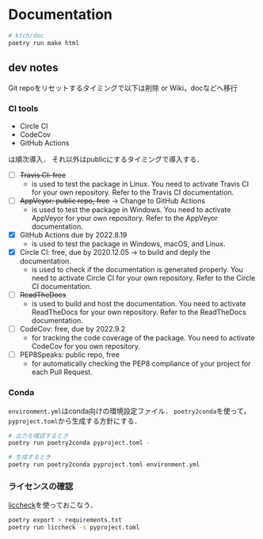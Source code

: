 # Documentation


```sh
# ktch/doc
poetry run make html
```



## dev notes

Git repoをリセットするタイミングで以下は削除 or Wiki，docなどへ移行

### CI tools

* Circle CI
* CodeCov
* GitHub Actions

は順次導入．
それ以外はpublicにするタイミングで導入する．

- [ ] ~~Travis CI: free~~
	* is used to test the package in Linux. You need to activate Travis CI for your own repository. Refer to the Travis CI documentation.
- [ ] ~~AppVeyor: public repo, free~~ -> Change to GitHub Actions
	* is used to test the package in Windows. You need to activate AppVeyor for your own repository. Refer to the AppVeyor documentation.
- [x] GitHub Actions due by 2022.8.19
	* is used to test the package in Windows, macOS, and Linux.
- [x] Circle CI: free, due by 2020.12.05 -> to build and deply the documentation.
	* is used to check if the documentation is generated properly. You need to activate Circle CI for your own repository. Refer to the Circle CI documentation.
- [ ] ~~ReadTheDocs~~
	* is used to build and host the documentation. You need to activate ReadTheDocs for your own repository. Refer to the ReadTheDocs documentation.
- [ ] CodeCov: free, due by 2022.9.2
	* for tracking the code coverage of the package. You need to activate CodeCov for you own repository.
- [ ] PEP8Speaks: public repo, free
	* for automatically checking the PEP8 compliance of your project for each Pull Request.

### Conda
`environment.yml`はconda向けの環境設定ファイル．
`poetry2conda`を使って，`pyproject.toml`から生成する方針にする．

```sh
# 出力を確認するとき
poetry run poetry2conda pyproject.toml -

# 生成するとき
poetry run poetry2conda pyproject.toml environment.yml
```

### ライセンスの確認

[liccheck](https://github.com/dhatim/python-license-check)を使っておこなう．

```sh
poetry export > requirements.txt
poetry run liccheck -s pyproject.toml  

```